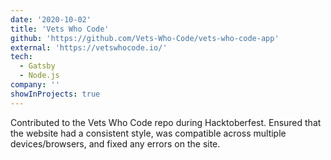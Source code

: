 ```yaml
---
date: '2020-10-02'
title: 'Vets Who Code'
github: 'https://github.com/Vets-Who-Code/vets-who-code-app'
external: 'https://vetswhocode.io/'
tech:
  - Gatsby
  - Node.js
company: ''
showInProjects: true
---
```


Contributed to the Vets Who Code repo during Hacktoberfest. Ensured that the website had a consistent style, was compatible across multiple devices/browsers, and fixed any errors on the site.
